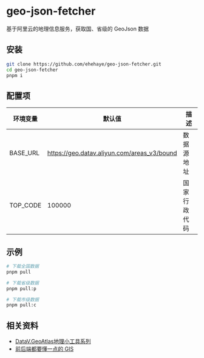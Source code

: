 # geo-json-fetcher

基于阿里云的地理信息服务，获取国、省级的 GeoJson 数据

## 安装

```bash
git clone https://github.com/ehehaye/geo-json-fetcher.git
cd geo-json-fetcher
pnpm i
```

## 配置项

| 环境变量 | 默认值 | 描述 |
|----------|--------|------|
| BASE_URL | <https://geo.datav.aliyun.com/areas_v3/bound> | 数据源地址 |
| TOP_CODE | 100000 | 国家行政代码 |

## 示例

```bash
# 下载全国数据
pnpm pull

# 下载省级数据
pnpm pull:p

# 下载市级数据
pnpm pull:c
```

## 相关资料

- [DataV.GeoAtlas地理小工具系列](https://datav.aliyun.com/portal/school/atlas/area_selector)
- [前后端都要懂一点的 GIS](https://www.yuque.com/datav/datav-cool/swteb8)
